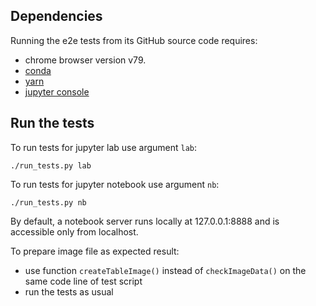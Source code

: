 ﻿<!--
    Copyright 2017 TWO SIGMA OPEN SOURCE, LLC

    Licensed under the Apache License, Version 2.0 (the "License");
    you may not use this file except in compliance with the License.
    You may obtain a copy of the License at

           http://www.apache.org/licenses/LICENSE-2.0

    Unless required by applicable law or agreed to in writing, software
    distributed under the License is distributed on an "AS IS" BASIS,
    WITHOUT WARRANTIES OR CONDITIONS OF ANY KIND, either express or implied.
    See the License for the specific language governing permissions and
    limitations under the License.
-->

## Dependencies

Running the e2e tests from its GitHub source code requires: 
* chrome browser version v79.
* [conda](https://www.anaconda.com/download/)
* [yarn](https://yarnpkg.com/lang/en/docs/install/)
* [jupyter console](https://github.com/jupyter/jupyter_console)

## Run the tests

To run tests for jupyter lab use argument `lab`:
```
./run_tests.py lab
```
To run tests for jupyter notebook use argument `nb`:
```
./run_tests.py nb
```

By default, a notebook server runs locally at 127.0.0.1:8888 and is accessible only from localhost. 

To prepare image file as expected result:
 - use function `createTableImage()` instead of `checkImageData()` on the same code line of test script
 - run the tests as usual